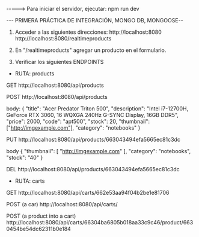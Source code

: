 -----> Para iniciar el servidor, ejecutar:
npm run dev

--- PRIMERA PRÁCTICA DE INTEGRACIÓN, MONGO DB, MONGOOSE--

1. Acceder a las siguientes direcciones:
   http://localhost:8080
   http://localhost:8080/realtimeproducts

2. En "/realtimeproducts" agregar un producto en el formulario.

3. Verificar los siguientes ENDPOINTS

- RUTA: products

GET
http://localhost:8080/api/products

POST
http://localhost:8080/api/products

body:
{
"title": "Acer Predator Triton 500",
"description": "Intel i7-12700H, GeForce RTX 3060, 16 WQXGA 240Hz G-SYNC Display, 16GB DDR5",
"price": 2000,
"code": "apt500",
"stock": 20,
"thumbnail": ["http://imgexample.com"],
"category": "notebooks"
}

PUT
http://localhost:8080/api/products/663043494efa5665ec81c3dc

body
{
"thumbnail": [
"http://imgexample.com"
],
"category": "notebooks",
"stock": "40"
}

DEL
http://localhost:8080/api/products/663043494efa5665ec81c3dc

- RUTA: carts

GET
http://localhost:8080/api/carts/662e53aa94f04b2be1e81706

POST (a car)
http://localhost:8080/api/carts/

POST (a product into a cart)
http://localhost:8080/api/carts/66304ba6805b018aa33c9c46/product/6630454be54dc62311b0e184
